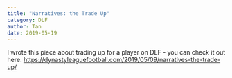 ```yaml
---
title: "Narratives: the Trade Up"
category: DLF
author: Tan
date: 2019-05-19
---
```


I wrote this piece about trading up for a player on DLF - you can check it out here: https://dynastyleaguefootball.com/2019/05/09/narratives-the-trade-up/
